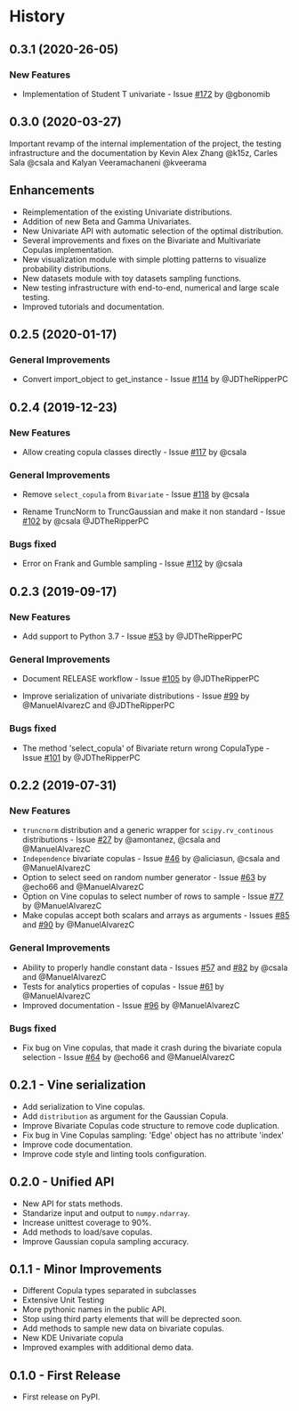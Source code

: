 # History

## 0.3.1 (2020-26-05)

### New Features

* Implementation of Student T univariate - Issue [#172](https://github.com/sdv-dev/Copulas/issues/172) by @gbonomib

## 0.3.0 (2020-03-27)

Important revamp of the internal implementation of the project, the testing
infrastructure and the documentation by Kevin Alex Zhang @k15z, Carles Sala
@csala and Kalyan Veeramachaneni @kveerama

## Enhancements

* Reimplementation of the existing Univariate distributions.
* Addition of new Beta and Gamma Univariates.
* New Univariate API with automatic selection of the optimal distribution.
* Several improvements and fixes on the Bivariate and Multivariate Copulas implementation.
* New visualization module with simple plotting patterns to visualize probability distributions.
* New datasets module with toy datasets sampling functions.
* New testing infrastructure with end-to-end, numerical and large scale testing.
* Improved tutorials and documentation.

## 0.2.5 (2020-01-17)

### General Improvements

* Convert import_object to get_instance - Issue [#114](https://github.com/sdv-dev/Copulas/issues/114) by @JDTheRipperPC

## 0.2.4 (2019-12-23)

### New Features

* Allow creating copula classes directly - Issue [#117](https://github.com/sdv-dev/Copulas/issues/117) by @csala

### General Improvements

* Remove `select_copula` from `Bivariate` - Issue [#118](https://github.com/sdv-dev/Copulas/issues/118) by @csala

* Rename TruncNorm to TruncGaussian and make it non standard - Issue [#102](https://github.com/sdv-dev/Copulas/issues/102) by @csala @JDTheRipperPC

### Bugs fixed

* Error on Frank and Gumble sampling - Issue [#112](https://github.com/sdv-dev/Copulas/issues/112) by @csala

## 0.2.3 (2019-09-17)

### New Features

* Add support to Python 3.7 - Issue [#53](https://github.com/sdv-dev/Copulas/issues/53) by @JDTheRipperPC

### General Improvements

* Document RELEASE workflow - Issue [#105](https://github.com/sdv-dev/Copulas/issues/105) by @JDTheRipperPC

* Improve serialization of univariate distributions - Issue [#99](https://github.com/sdv-dev/Copulas/issues/99) by @ManuelAlvarezC and @JDTheRipperPC

### Bugs fixed

* The method 'select_copula' of Bivariate return wrong CopulaType - Issue [#101](https://github.com/sdv-dev/Copulas/issues/101) by @JDTheRipperPC

## 0.2.2 (2019-07-31)

### New Features

* `truncnorm` distribution and a generic wrapper for `scipy.rv_continous` distributions - Issue [#27](https://github.com/sdv-dev/Copulas/issues/27) by @amontanez, @csala and @ManuelAlvarezC
* `Independence` bivariate copulas - Issue [#46](https://github.com/sdv-dev/Copulas/issues/46) by @aliciasun, @csala and @ManuelAlvarezC
* Option to select seed on random number generator - Issue [#63](https://github.com/sdv-dev/Copulas/issues/63) by @echo66 and @ManuelAlvarezC
* Option on Vine copulas to select number of rows to sample - Issue [#77](https://github.com/sdv-dev/Copulas/issues/77) by @ManuelAlvarezC
* Make copulas accept both scalars and arrays as arguments - Issues [#85](https://github.com/sdv-dev/Copulas/issues/85) and [#90](https://github.com/sdv-dev/Copulas/issues/90) by @ManuelAlvarezC

### General Improvements

* Ability to properly handle constant data - Issues [#57](https://github.com/sdv-dev/Copulas/issues/57) and [#82](https://github.com/sdv-dev/Copulas/issues/82) by @csala and @ManuelAlvarezC
* Tests for analytics properties of copulas - Issue [#61](https://github.com/sdv-dev/Copulas/issues/61) by @ManuelAlvarezC
* Improved documentation - Issue [#96](https://github.com/sdv-dev/Copulas/issues/96) by @ManuelAlvarezC

### Bugs fixed

* Fix bug on Vine copulas, that made it crash during the bivariate copula selection - Issue [#64](https://github.com/sdv-dev/Copulas/issues/64) by @echo66 and @ManuelAlvarezC

## 0.2.1 - Vine serialization

* Add serialization to Vine copulas.
* Add `distribution` as argument for the Gaussian Copula.
* Improve Bivariate Copulas code structure to remove code duplication.
* Fix bug in Vine Copulas sampling: 'Edge' object has no attribute 'index'
* Improve code documentation.
* Improve code style and linting tools configuration.

## 0.2.0 - Unified API

* New API for stats methods.
* Standarize input and output to `numpy.ndarray`.
* Increase unittest coverage to 90%.
* Add methods to load/save copulas.
* Improve Gaussian copula sampling accuracy.

## 0.1.1 - Minor Improvements

* Different Copula types separated in subclasses
* Extensive Unit Testing
* More pythonic names in the public API.
* Stop using third party elements that will be deprected soon.
* Add methods to sample new data on bivariate copulas.
* New KDE Univariate copula
* Improved examples with additional demo data.

## 0.1.0 - First Release

* First release on PyPI.
